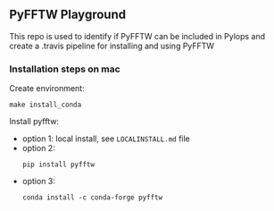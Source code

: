 ## PyFFTW Playground
This repo is used to identify if PyFFTW can be included in Pylops and create a .travis pipeline for installing
and using PyFFTW

### Installation steps on mac

Create environment:
```
make install_conda
```

Install pyfftw:

* option 1: local install, see ``LOCALINSTALL.md`` file
* option 2:
    ```
    pip install pyfftw
    ```
* option 3:
    ```
    conda install -c conda-forge pyfftw
    ```